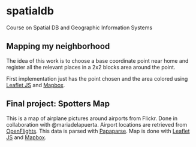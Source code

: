 # spatialdb
Course on Spatial DB and Geographic Information Systems

## Mapping my neighborhood
The idea of this work is to choose a base coordinate point near home and register all the relevant places in a 2x2 blocks area around the point.

First implementation just has the point chosen and the area colored using [Leaflet JS](http://leafletjs.com/) and [Mapbox](https://www.mapbox.com/).


## Final project: Spotters Map
This is a map of airplane pictures around airports from Flickr. Done in collaboration with @mariadelapuerta.
Airport locations are retrieved from [OpenFlights](http://openflights.org/data.html).
This data is parsed with [Papaparse](http://papaparse.com/).
Map is done with [Leaflet JS](http://leafletjs.com/) and [Mapbox](https://www.mapbox.com/).
